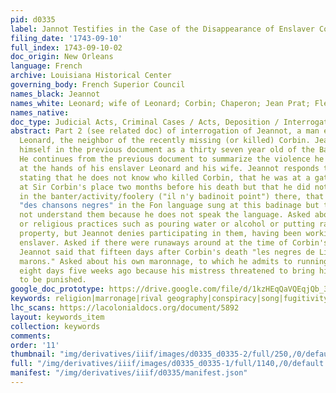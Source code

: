 ```yaml
---
pid: d0335
label: Jannot Testifies in the Case of the Disappearance of Enslaver Corbin
filing_date: '1743-09-10'
full_index: 1743-09-10-02
doc_origin: New Orleans
language: French
archive: Louisiana Historical Center
governing_body: French Superior Council
names_black: Jeannot
names_white: Leonard; wife of Leonard; Corbin; Chaperon; Jean Prat; Fleuriau
names_native:
doc_type: Judicial Acts, Criminal Cases / Acts, Deposition / Interrogation / Testimony
abstract: Part 2 (see related doc) of interrogation of Jeannot, a man enslaved to
  Leonard, the neighbor of the recently missing (or killed) Corbin. Jeannot identifies
  himself in the previous document as a thirty seven year old of the Bambara nation.
  He continues from the previous document to summarize the violence he experienced
  at the hands of his enslaver Leonard and his wife. Jeannot responds to questions
  stating that he does not know who killed Corbin, that he was at a gathering ("badinage")
  at Sir Corbin's place two months before his death but that he did not take place
  in the banter/activity/foolery ("il n'y badinoit point") there, that there were
  "des chansons negres" in the Fon language sung at this badinage but that he could
  not understand them because he does not speak the language. Asked about other spiritual
  or religious practices such as pouring water or alcohol or putting rats on Corbin's
  property, but Jeannot denies participating in them, having been working with his
  enslaver. Asked if there were runaways around at the time of Corbin's death to which
  Jeannot said that fifteen days after Corbin's death "les negres de Livet furent
  marons." Asked about his own maronnage, to which he admits to running away for about
  eight days five weeks ago because his mistress threatened to bring him to the city
  to be punished.
google_doc_prototype: https://drive.google.com/file/d/1kzHEqQaVQEqjQb_3EwCblw0ph9y8JB5r/view?usp=drive_link
keywords: religion|marronage|rival geography|conspiracy|song|fugitivity|voodoo
lhc_scans: https://lacolonialdocs.org/document/5892
layout: keywords_item
collection: keywords
comments:
order: '11'
thumbnail: "img/derivatives/iiif/images/d0335_d0335-2/full/250,/0/default.jpg"
full: "/img/derivatives/iiif/images/d0335_d0335-1/full/1140,/0/default.jpg"
manifest: "/img/derivatives/iiif/d0335/manifest.json"
---
```

